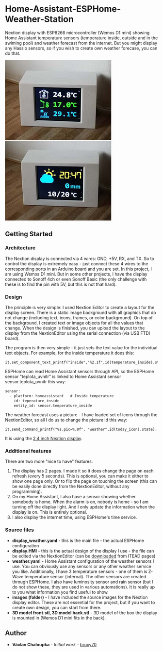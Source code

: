 # Home-Assistant-ESPHome-Weather-Station
Nextion display with ESP8266 microcontroller (Wemos D1 mini) showing Home Assistant temperature sensors (temperature inside, outside and in the swiming pool) and weather forecast from the internet. But you might display any Hassio sensors, so if you wish to create own weather forecase, you can do that.

![Temperatures](/images/1.temperature.jpg "Page 1 - temperature sensors")  ![Forecast](/images/2.forecast.jpg "Page 2 - weather forecast")

## Getting Started

### Architecture

The Nextion display is connected via 4 wires: GND, +5V, RX, and TX. So to control the display is extremely easy - just connect these 4 wires to the corresponding ports in an Arduino board and you are set. In this project, I am using Wemos D1 mini. But in some other projects, I have the display connected to Sonoff 4ch or even Sonoff Basic (the only challenge with these is to find the pin with 5V, but this is not that hard).

### Design

The principle is very simple: I used Nextion Editor to create a layout for the display screen. There is a static image background with all graphics that do not change (including text, icons, frames, or color background). On top of the background, I created text or image objects for all the values that change. When the design is finished, you can upload the layout to the display from the NextionEditor using the serial connection (via USB FTDI board).

The program  is then very simple - it just sets the text value for the individual text objects. For example, for the inside temperature it does this:
```
it.set_component_text_printf("inside","%2.1f",id(temperature_inside).state);
```

ESPHome can read Home Assistant sensors through API, so the ESPHome sensor "teplota_uvnitr" is linked to Home Assistant sensor sensor.teplota_uvnitr this way:
```
sensor:
  - platform: homeassistant   # Inside temperature
    id: teperature_inside
    entity_id: sensor.temperature_inside
```

The weather forecast uses a picture - I have loaded set of icons through the NextionEditor, so all I do us to change the picture id this way:
```
it.send_command_printf("%s.pic=%.0f", "weather",id(today_icon).state);
```

It is using the [2.4 inch Nextion display](https://www.banggood.com/Nextion-NX3224T024-2_4-Inch-Man-machine-Interface-HMI-Screen-Kernel-In-English-p-1105052.html?utm_campaign=19381694_november&utm_content=2635&p=@K220219381694201802&cur_warehouse=CN).

### Additional features

There are two more "nice to have" features:
1. The display has 2 pages. I made it so it does change the page on each refresh (every 5 seconds). This is optional, you can make it either to show one page only. Or to flip the page on touching the screen (this can be easily done directly from the NextionEditor, without any programming).
2. On my Home Assistant, I also have a sensor showing whether somebody is home. When the alarm is on, nobody is home - so I am turning off the display light. And I only update the information when the display is on. This is entirely optional.
3. I also display the internet time, using ESPHome's time service.

### Source files

- **display_weather.yaml** - this is the main file - the actual ESPHome configuration
- **display.HMI** - this is the actual design of the display I use - the file can be edited via the NextionEditor (can be [downloaded](https://nextion.itead.cc/resources/download/nextion-editor/) from ITEAD pages)
- **weather.yaml** - Home Assistant configuration of the weather sensors I use. You can obviously use any sensors or any other weather service you like. Additionally, I have 3 temperature sensors - one of them is Z-Wave temperature sensor (internal). The other sensors are created through ESPHome. I also have luminosity sensor and rain sensor (but I do not show these, they are used in various automations). It is really up to you what information you find useful to show.
- **images (folder)** - I have included the source images for the Nextion display editor. These are not essential for the project, but if you want to create own design, you can start from there.
- **3D model front.stl, 3D model back.stl** - 3D model of the box the display is mounted in (Wemos D1 mini fits in the back).

## Author

* **Václav Chaloupka** - *Initial work* - [bruxy70](https://github.com/bruxy70)
